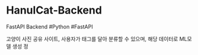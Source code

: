 # HanulCat-Backend
FastAPI Backend #Python #FastAPI

고양이 사진 공유 사이트, 
사용자가 태그를 달아 분류할 수 있으며, 해당 데이터로 ML모델 생성 정
